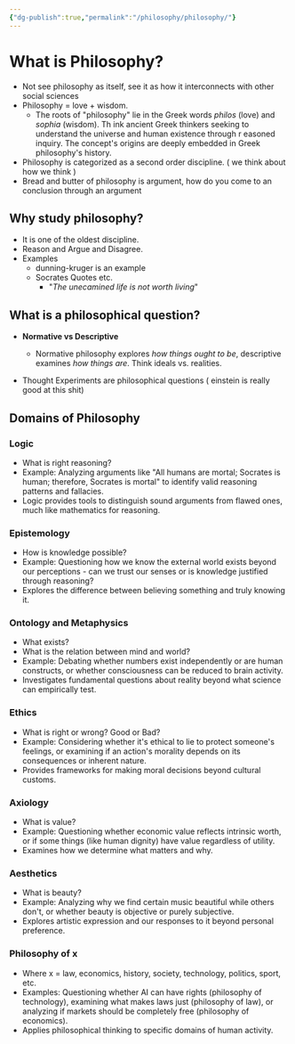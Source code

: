 ```yaml
---
{"dg-publish":true,"permalink":"/philosophy/philosophy/"}
---
```



# What is Philosophy?

- Not see philosophy as itself, see it as how it interconnects with other social sciences
- Philosophy = love + wisdom.
  - The roots of "philosophy" lie in the Greek words _philos_ (love) and _sophia_ (wisdom). Th
    ink ancient Greek thinkers seeking to understand the universe and human existence through r
    easoned inquiry. The concept's origins are deeply embedded in Greek philosophy's history.
- Philosophy is categorized as a second order discipline. ( we think about how we think )
- Bread and butter of philosophy is argument, how do you come to an conclusion through an argument

## Why study philosophy?

- It is one of the oldest discipline.
- Reason and Argue and Disagree.
- Examples
  - dunning-kruger is an example
  - Socrates Quotes etc.
    - "_The unecamined life is not worth living_"

## What is a philosophical question?

- **Normative vs Descriptive**

  - Normative philosophy explores _how things ought to be_, descriptive examines _how things are_. Think ideals vs. realities.

- Thought Experiments are philosophical questions ( einstein is really good at this shit)

## Domains of Philosophy

### Logic

- What is right reasoning?
- Example: Analyzing arguments like "All humans are mortal; Socrates is human; therefore, Socrates is mortal" to identify valid reasoning patterns and fallacies.
- Logic provides tools to distinguish sound arguments from flawed ones, much like mathematics for reasoning.

### Epistemology

- How is knowledge possible?
- Example: Questioning how we know the external world exists beyond our perceptions - can we trust our senses or is knowledge justified through reasoning?
- Explores the difference between believing something and truly knowing it.

### Ontology and Metaphysics

- What exists?
- What is the relation between mind and world?
- Example: Debating whether numbers exist independently or are human constructs, or whether consciousness can be reduced to brain activity.
- Investigates fundamental questions about reality beyond what science can empirically test.

### Ethics

- What is right or wrong? Good or Bad?
- Example: Considering whether it's ethical to lie to protect someone's feelings, or examining if an action's morality depends on its consequences or inherent nature.
- Provides frameworks for making moral decisions beyond cultural customs.

### Axiology

- What is value?
- Example: Questioning whether economic value reflects intrinsic worth, or if some things (like human dignity) have value regardless of utility.
- Examines how we determine what matters and why.

### Aesthetics

- What is beauty?
- Example: Analyzing why we find certain music beautiful while others don't, or whether beauty is objective or purely subjective.
- Explores artistic expression and our responses to it beyond personal preference.

### Philosophy of x

- Where x = law, economics, history, society, technology, politics, sport, etc.
- Examples: Questioning whether AI can have rights (philosophy of technology), examining what makes laws just (philosophy of law), or analyzing if markets should be completely free (philosophy of economics).
- Applies philosophical thinking to specific domains of human activity.
